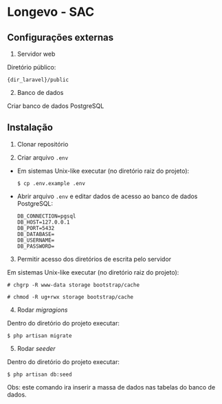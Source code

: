 # Longevo - SAC

## Configurações externas

1. Servidor web

Diretório público:

    {dir_laravel}/public

2. Banco de dados

Criar banco de dados PostgreSQL

## Instalação

1. Clonar repositório

2. Criar arquivo `.env`

- Em sistemas Unix-like executar (no diretório raiz do projeto):

      $ cp .env.example .env

- Abrir arquivo `.env` e editar dados de acesso ao banco de dados PostgreSQL:

      DB_CONNECTION=pgsql
      DB_HOST=127.0.0.1
      DB_PORT=5432
      DB_DATABASE=
      DB_USERNAME=
      DB_PASSWORD=

3. Permitir acesso dos diretórios de escrita pelo servidor

Em sistemas Unix-like executar (no diretório raiz do projeto):

    # chgrp -R www-data storage bootstrap/cache

    # chmod -R ug+rwx storage bootstrap/cache

4. Rodar <i>migragions</i>

Dentro do diretório do projeto executar:

    $ php artisan migrate

5. Rodar <i>seeder</i>

Dentro do diretório do projeto executar:

    $ php artisan db:seed

Obs: este comando ira inserir a massa de dados nas tabelas do banco de dados.